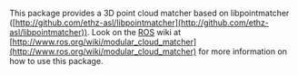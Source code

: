 This package provides a 3D point cloud matcher based on libpointmatcher ([http://github.com/ethz-asl/libpointmatcher](http://github.com/ethz-asl/libpointmatcher)).
Look on the [ROS] wiki at [http://www.ros.org/wiki/modular_cloud_matcher](http://www.ros.org/wiki/modular_cloud_matcher) for more information on how to use this package.

[ROS]: http://www.ros.org
